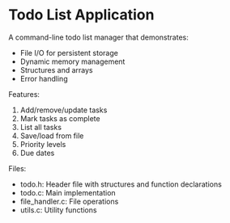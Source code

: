 # Todo List Application

A command-line todo list manager that demonstrates:
- File I/O for persistent storage
- Dynamic memory management
- Structures and arrays
- Error handling

Features:
1. Add/remove/update tasks
2. Mark tasks as complete
3. List all tasks
4. Save/load from file
5. Priority levels
6. Due dates

Files:
- todo.h: Header file with structures and function declarations
- todo.c: Main implementation
- file_handler.c: File operations
- utils.c: Utility functions 